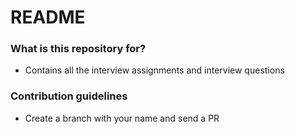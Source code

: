 # README #

### What is this repository for? ###

* Contains all the interview assignments and interview questions

### Contribution guidelines ###

* Create a branch with your name and send a PR
